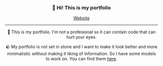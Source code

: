 <h3 align="center">👋 Hi! This is my portfolio</h3>
<p align="center">
  <a href="https://gael-lopes-da-silva.github.io/MyPortfolio/">Website</a>
</p>

---

<p align="center">💼 This is my portfolio. I'm not a profesional so it can contain code that can hurt your eyes.</p>

<p align="center">🪨 My portfolio is not set in stone and I want to make it look better and more minimalistic without making it liking of information. So I have some models to work on. You can find them <a href="models/README.md">here</a>.</p>